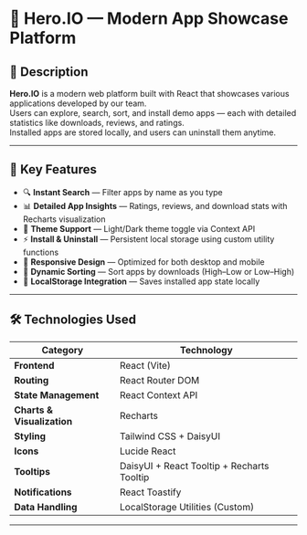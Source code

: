 # 🚀 Hero.IO — Modern App Showcase Platform

## 📝 Description
**Hero.IO** is a modern web platform built with React that showcases various applications developed by our team.  
Users can explore, search, sort, and install demo apps — each with detailed statistics like downloads, reviews, and ratings.  
Installed apps are stored locally, and users can uninstall them anytime.  

---

## 🧩 Key Features
- 🔍 **Instant Search** — Filter apps by name as you type  
- 📊 **Detailed App Insights** — Ratings, reviews, and download stats with Recharts visualization  
- 🌙 **Theme Support** — Light/Dark theme toggle via Context API  
- ⚡ **Install & Uninstall** — Persistent local storage using custom utility functions  
- 📱 **Responsive Design** — Optimized for both desktop and mobile  
- 🔄 **Dynamic Sorting** — Sort apps by downloads (High–Low or Low–High)  
- 💾 **LocalStorage Integration** — Saves installed app state locally  

---

## 🛠️ Technologies Used

| Category | Technology |
|-----------|-------------|
| **Frontend** | React (Vite) |
| **Routing** | React Router DOM |
| **State Management** | React Context API |
| **Charts & Visualization** | Recharts |
| **Styling** | Tailwind CSS + DaisyUI |
| **Icons** | Lucide React |
| **Tooltips** | DaisyUI + React Tooltip + Recharts Tooltip |
| **Notifications** | React Toastify |
| **Data Handling** | LocalStorage Utilities (Custom) |

---
